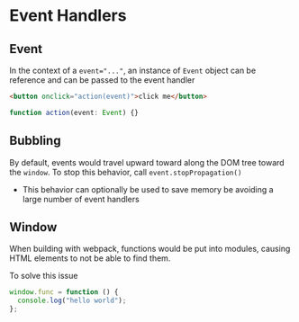 # Event Handlers

## Event

In the context of a `event="..."`, an instance of `Event` object can be
reference and can be passed to the event handler

```html
<button onclick="action(event)">click me</button>
```

```ts
function action(event: Event) {}
```

## Bubbling

By default, events would travel upward toward along the DOM tree toward the
`window`. To stop this behavior, call `event.stopPropagation()`

- This behavior can optionally be used to save memory be avoiding a large number
  of event handlers

## Window

When building with webpack, functions would be put into modules, causing HTML
elements to not be able to find them.

To solve this issue

```js
window.func = function () {
  console.log("hello world");
};
```
